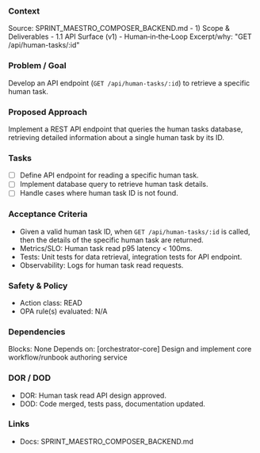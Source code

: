 ### Context

Source: SPRINT_MAESTRO_COMPOSER_BACKEND.md - 1) Scope & Deliverables - 1.1 API Surface (v1) - Human‑in‑the‑Loop
Excerpt/why: "GET /api/human-tasks/:id"

### Problem / Goal

Develop an API endpoint (`GET /api/human-tasks/:id`) to retrieve a specific human task.

### Proposed Approach

Implement a REST API endpoint that queries the human tasks database, retrieving detailed information about a single human task by its ID.

### Tasks

- [ ] Define API endpoint for reading a specific human task.
- [ ] Implement database query to retrieve human task details.
- [ ] Handle cases where human task ID is not found.

### Acceptance Criteria

- Given a valid human task ID, when `GET /api/human-tasks/:id` is called, then the details of the specific human task are returned.
- Metrics/SLO: Human task read p95 latency < 100ms.
- Tests: Unit tests for data retrieval, integration tests for API endpoint.
- Observability: Logs for human task read requests.

### Safety & Policy

- Action class: READ
- OPA rule(s) evaluated: N/A

### Dependencies

Blocks: None
Depends on: [orchestrator-core] Design and implement core workflow/runbook authoring service

### DOR / DOD

- DOR: Human task read API design approved.
- DOD: Code merged, tests pass, documentation updated.

### Links

- Docs: SPRINT_MAESTRO_COMPOSER_BACKEND.md
